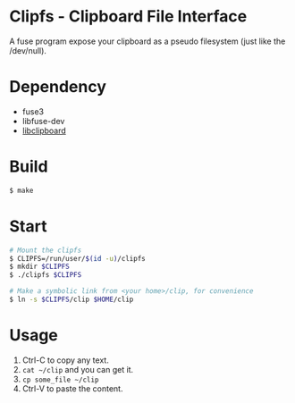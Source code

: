 # Clipfs - Clipboard File Interface

A fuse program expose your clipboard as a pseudo filesystem (just like the /dev/null).

# Dependency

- fuse3
- libfuse-dev
- [libclipboard](https://github.com/jtanx/libclipboard)

# Build

```bash
$ make
```

# Start

```bash
# Mount the clipfs
$ CLIPFS=/run/user/$(id -u)/clipfs
$ mkdir $CLIPFS
$ ./clipfs $CLIPFS

# Make a symbolic link from <your home>/clip, for convenience
$ ln -s $CLIPFS/clip $HOME/clip
```

# Usage

1. Ctrl-C to copy any text.
2. `cat ~/clip` and you can get it.
3. `cp some_file ~/clip`
4. Ctrl-V to paste the content.
